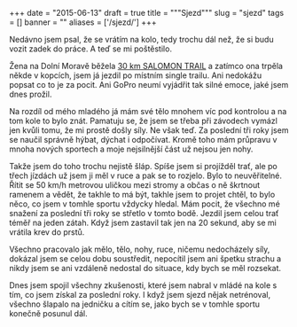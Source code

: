 
+++
date = "2015-06-13"
draft = true
title = """Sjezd"""
slug = "sjezd"
tags = []
banner = ""
aliases = ['/sjezd/']
+++

Nedávno jsem psal, že se vrátím na kolo, tedy trochu dál než, že si budu vozit zadek do práce. A teď se mi poštěstilo.

Žena na Dolní Moravě běžela [30 km SALOMON TRAIL](http://www.strc.cz/) a zatímco ona trpěla někde v kopcích, jsem já jezdil po místním single trailu. Ani nedokážu popsat co to je za pocit. Ani GoPro neumí vyjádřit tak silné emoce, jaké jsem dnes prožil.

Na rozdíl od mého mladého já mám své tělo mnohem víc pod kontrolou a na tom kole to bylo znát. Pamatuju se, že jsem se třeba při závodech vymázl jen kvůli tomu, že mi prostě došly síly. Ne však teď. Za poslední tři roky jsem se naučil správně hýbat, dýchat i odpočívat. Kromě toho mám průpravu v mnoha nových sportech a moje nejsilnější část už nejsou jen nohy.

Takže jsem do toho trochu nejistě šláp. Spíše jsem si projížděl trať, ale po třech jízdách už jsem ji měl v ruce a pak se to rozjelo. Bylo to neuvěřitelné. Řítit se 50 km/h metrovou uličkou mezi stromy a občas o ně škrtnout ramenem a vědět, že takhle to má být, takhle jsem to projet chtěl, to bylo něco, co jsem v tomhle sportu vždycky hledal. Mám pocit, že všechno mé snažení za poslední tři roky se střetlo v tomto bodě. Jezdil jsem celou trať  téměř na jeden zátah. Když jsem zastavil tak jen na 20 sekund, aby se mi vrátila krev do prstů.

Všechno pracovalo jak mělo, tělo, nohy, ruce, ničemu nedocházely síly, dokázal jsem se celou dobu soustředit, nepocítil jsem ani špetku strachu a nikdy jsem se ani vzdáleně nedostal do situace, kdy bych se měl rozsekat.

Dnes jsem spojil všechny zkušenosti, které jsem nabral v mládé na kole s tím, co jsem získal za poslední roky. I když jsem sjezd nějak netrénoval, všechno šlapalo na jedničku a cítím se, jako bych se v tomhle sportu konečně posunul dál.

